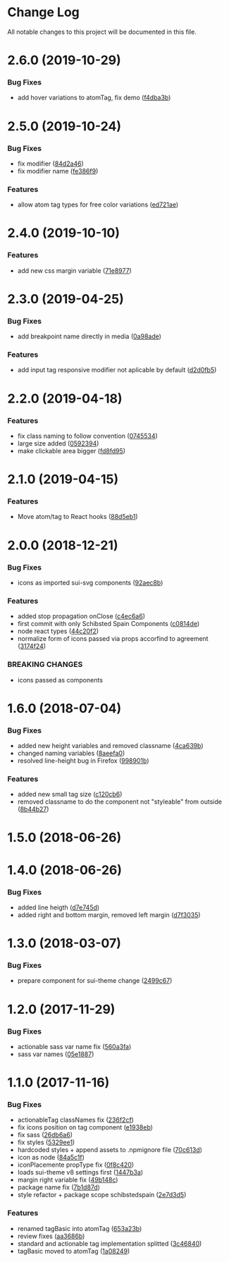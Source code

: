 # Change Log

All notable changes to this project will be documented in this file.

<a name="2.6.0"></a>
# 2.6.0 (2019-10-29)


### Bug Fixes

* add hover variations to atomTag, fix demo ([f4dba3b](https://github.com/SUI-Components/sui-components/commit/f4dba3b))



<a name="2.5.0"></a>
# 2.5.0 (2019-10-24)


### Bug Fixes

* fix modifier ([84d2a46](https://github.com/SUI-Components/sui-components/commit/84d2a46))
* fix modifier name ([fe386f9](https://github.com/SUI-Components/sui-components/commit/fe386f9))


### Features

* allow atom tag types for free color variations ([ed721ae](https://github.com/SUI-Components/sui-components/commit/ed721ae))



<a name="2.4.0"></a>
# 2.4.0 (2019-10-10)


### Features

* add new css margin variable ([71e8977](https://github.com/SUI-Components/sui-components/commit/71e8977))



<a name="2.3.0"></a>
# 2.3.0 (2019-04-25)


### Bug Fixes

* add breakpoint name directly in media ([0a98ade](https://github.com/SUI-Components/sui-components/commit/0a98ade))


### Features

* add input tag responsive modifier not aplicable by default ([d2d0fb5](https://github.com/SUI-Components/sui-components/commit/d2d0fb5))



<a name="2.2.0"></a>
# 2.2.0 (2019-04-18)


### Features

* fix class naming to follow convention ([0745534](https://github.com/SUI-Components/sui-components/commit/0745534))
* large size added ([0592394](https://github.com/SUI-Components/sui-components/commit/0592394))
* make clickable area bigger ([fd8fd95](https://github.com/SUI-Components/sui-components/commit/fd8fd95))



<a name="2.1.0"></a>
# 2.1.0 (2019-04-15)


### Features

* Move atom/tag to React hooks ([88d5eb1](https://github.com/SUI-Components/sui-components/commit/88d5eb1))



<a name="2.0.0"></a>
# 2.0.0 (2018-12-21)


### Bug Fixes

* icons as imported sui-svg components ([92aec8b](https://github.com/SUI-Components/sui-components/commit/92aec8b))


### Features

* added stop propagation onClose ([c4ec6a6](https://github.com/SUI-Components/sui-components/commit/c4ec6a6))
* first commit with only Schibsted Spain Components ([c0814de](https://github.com/SUI-Components/sui-components/commit/c0814de))
* node react types ([44c20f2](https://github.com/SUI-Components/sui-components/commit/44c20f2))
* normalize form of icons passed via props accorfind to agreement ([3174f24](https://github.com/SUI-Components/sui-components/commit/3174f24))


### BREAKING CHANGES

* icons passed as components



<a name="1.6.0"></a>
# 1.6.0 (2018-07-04)


### Bug Fixes

* added new height variables and removed classname ([4ca639b](https://github.com/SUI-Components/sui-components/commit/4ca639b))
* changed naming variables ([8aeefa0](https://github.com/SUI-Components/sui-components/commit/8aeefa0))
* resolved line-height bug in Firefox ([998901b](https://github.com/SUI-Components/sui-components/commit/998901b))


### Features

* added new small tag size ([c120cb6](https://github.com/SUI-Components/sui-components/commit/c120cb6))
* removed classname to do the component not "styleable" from outside ([8b44b27](https://github.com/SUI-Components/sui-components/commit/8b44b27))



<a name="1.5.0"></a>
# 1.5.0 (2018-06-26)



<a name="1.4.0"></a>
# 1.4.0 (2018-06-26)


### Bug Fixes

* added line heigth ([d7e745d](https://github.com/SUI-Components/sui-components/commit/d7e745d))
* added right and bottom margin, removed left margin ([d7f3035](https://github.com/SUI-Components/sui-components/commit/d7f3035))



<a name="1.3.0"></a>
# 1.3.0 (2018-03-07)


### Bug Fixes

* prepare component for sui-theme change ([2499c67](https://github.com/SUI-Components/sui-components/commit/2499c67))



<a name="1.2.0"></a>
# 1.2.0 (2017-11-29)


### Bug Fixes

* actionable sass var name fix ([560a3fa](https://github.com/SUI-Components/sui-components/commit/560a3fa))
* sass var names ([05e1887](https://github.com/SUI-Components/sui-components/commit/05e1887))



<a name="1.1.0"></a>
# 1.1.0 (2017-11-16)


### Bug Fixes

* actionableTag classNames fix ([236f2cf](https://github.com/SUI-Components/sui-components/commit/236f2cf))
* fix icons position on tag component ([e1938eb](https://github.com/SUI-Components/sui-components/commit/e1938eb))
* fix sass ([26db6a6](https://github.com/SUI-Components/sui-components/commit/26db6a6))
* fix styles ([5329ee1](https://github.com/SUI-Components/sui-components/commit/5329ee1))
* hardcoded styles + append assets to .npmignore file ([70c613d](https://github.com/SUI-Components/sui-components/commit/70c613d))
* icon as node ([84a5c1f](https://github.com/SUI-Components/sui-components/commit/84a5c1f))
* iconPlacemente propType fix ([0f8c420](https://github.com/SUI-Components/sui-components/commit/0f8c420))
* loads sui-theme v8 settings first ([1447b3a](https://github.com/SUI-Components/sui-components/commit/1447b3a))
* margin right variable fix ([49b148c](https://github.com/SUI-Components/sui-components/commit/49b148c))
* package name fix ([7b1d87d](https://github.com/SUI-Components/sui-components/commit/7b1d87d))
* style refactor + package scope schibstedspain ([2e7d3d5](https://github.com/SUI-Components/sui-components/commit/2e7d3d5))


### Features

* renamed tagBasic into atomTag ([653a23b](https://github.com/SUI-Components/sui-components/commit/653a23b))
* review fixes ([aa3686b](https://github.com/SUI-Components/sui-components/commit/aa3686b))
* standard and actionable tag implementation splitted ([3c46840](https://github.com/SUI-Components/sui-components/commit/3c46840))
* tagBasic moved to atomTag ([1a08249](https://github.com/SUI-Components/sui-components/commit/1a08249))




